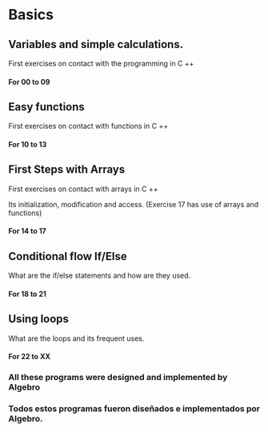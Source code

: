# Basics

## Variables and simple calculations.

First exercises on contact with the programming in C ++

#### For 00 to 09

## Easy functions

First exercises on contact with functions in C ++

#### For 10 to 13

## First Steps with Arrays

First exercises on contact with arrays in C ++

Its initialization, modification and access.
(Exercise 17 has use of arrays and functions)

#### For 14 to 17

## Conditional flow  If/Else

What are the if/else statements and how are they used.

#### For 18 to 21


## Using loops

What are the loops and its frequent uses.

#### For 22 to XX




### All these programs were designed and implemented by Algebro
### Todos estos programas fueron diseñados e implementados por Algebro.

